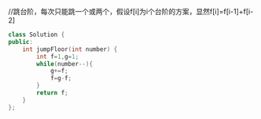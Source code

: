 //跳台阶，每次只能跳一个或两个，假设f[i]为i个台阶的方案，显然f[i]=f[i-1]+f[i-2]
```c++
class Solution {
public:
    int jumpFloor(int number) {
        int f=1,g=1;
        while(number--){
            g+=f;
            f=g-f;
        }
        return f;
    }
};
```
